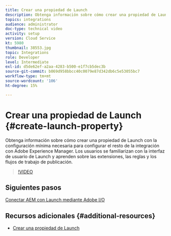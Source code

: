 ```yaml
---
title: Crear una propiedad de Launch
description: Obtenga información sobre cómo crear una propiedad de Launch con la configuración mínima necesaria para configurar el resto de la integración. Los usuarios se familiarizarán con la interfaz de usuario de Launch y conocerán las extensiones, las reglas y los flujos de trabajo de publicación.
topics: integrations
audience: administrator
doc-type: technical video
activity: setup
version: Cloud Service
kt: 5980
thumbnail: 38553.jpg
topic: Integrations
role: Developer
level: Intermediate
exl-id: d5de62ef-a2aa-4283-b500-e1f7cb5dec3b
source-git-commit: b069d958bbcc40c0079e87d342db6c5e53055bc7
workflow-type: tm+mt
source-wordcount: '106'
ht-degree: 15%

---
```


# Crear una propiedad de Launch {#create-launch-property}

Obtenga información sobre cómo crear una propiedad de Launch con la configuración mínima necesaria para configurar el resto de la integración con Adobe Experience Manager. Los usuarios se familiarizan con la interfaz de usuario de Launch y aprenden sobre las extensiones, las reglas y los flujos de trabajo de publicación.

>[!VIDEO](https://video.tv.adobe.com/v/38553?quality=12&learn=on)

## Siguientes pasos

[Conectar AEM con Launch mediante Adobe I/O](connect-aem-launch-adobe-io.md)

## Recursos adicionales {#additional-resources}

* [Crear una propiedad de Launch](https://experienceleague.adobe.com/docs/launch-learn/implementing-in-websites-with-launch/configure-launch/launch.html)
